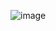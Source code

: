 ![image](https://user-images.githubusercontent.com/36649115/40803604-e206b6da-64cd-11e8-97e8-f47c6f0fd1fe.png)
